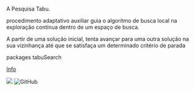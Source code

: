 

A Pesquisa Tabu.

procedimento adaptativo auxiliar guia o algoritmo de busca local na exploração contínua dentro de um espaço de busca.

 A partir de uma solução inicial, tenta avançar para uma outra solução na sua vizinhança até que se satisfaça um determinado critério de parada
 
 
 
 
 packages tabuSearch
 
 

 [Info](https://pt.wikipedia.org/wiki/Pesquisa_tabu)
 
 ![](https://img.shields.io/badge/R-4.1.1-informational?style=flat&logo=r&logoColor=white&color=blue)  ![GitHub](https://img.shields.io/badge/licence-MIT-GREE) 

 
 
